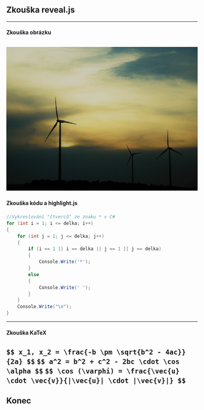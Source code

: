 ## Zkouška reveal.js
---
#### Zkouška obrázku

![Obrázek větrných elektráren v zapadajícím slunci](slides-img/1.jpg)
---
#### Zkouška kódu a highlight.js

```cs [1-16|3,2,16|4,5,14,15|6-13|1-16]
//Vykreslování "čtverců" ze znaku * v C#
for (int i = 1; i <= delka; i++)
{
	for (int j = 1; j <= delka; j++)
	{
		if (i == 1 || i == delka || j == 1 || j == delka)
		{
			Console.Write('*');
		}
		else
		{
			Console.Write(' ');
		}
	}
	Console.Write("\n");
}
```
---
#### Zkouška KaTeX

`$$ x_1, x_2 = \frac{-b \pm \sqrt{b^2 - 4ac}}{2a} $$`
`$$ a^2 = b^2 + c^2 - 2bc \cdot \cos \alpha $$`
`$$ \cos (\varphi) = \frac{\vec{u} \cdot \vec{v}}{|\vec{u}| \cdot |\vec{v}|} $$`
---
## Konec
